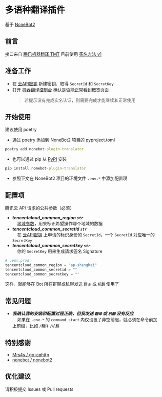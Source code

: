 # 多语种翻译插件
基于 [NoneBot2](https://github.com/nonebot/nonebot2)
## 前言
接口来自 [腾讯机器翻译 TMT](https://cloud.tencent.com/product/tmt) 目前使用 [签名方法 v1](https://cloud.tencent.com/document/api/213/15692#.E4.BD.BF.E7.94.A8.E7.AD.BE.E5.90.8D.E6.96.B9.E6.B3.95-v1-.E7.9A.84.E5.85.AC.E5.85.B1.E5.8F.82.E6.95.B0)
## 准备工作
- 在 [云API密钥](https://console.cloud.tencent.com/capi) 新建密钥，取得 `SecretId` 和 `SecretKey`
- 打开 [机器翻译控制台](https://console.cloud.tencent.com/tmt) 确认是否能正常看到概览页面
  > 若提示没有完成实名认证，则需要完成才能继续和正常使用
## 开始使用
建议使用 poetry
- 通过 poetry 添加到 NoneBot2 项目的 pyproject.toml
```cmd
poetry add nonebot-plugin-translator
```
- 也可以通过 pip 从 [PyPI](https://pypi.org/project/nonebot-plugin-translator/) 安装
```cmd
pip install nonebot-plugin-translator
```
- 参照下文在 NoneBot2 项目的环境文件 `.env.*` 中添加配置项
## 配置项
腾讯云 API 请求的公共参数（必须）

- ***tencentcloud_common_region `str`***  
  &nbsp;&nbsp;&nbsp;&nbsp;[地域参数](https://cloud.tencent.com/document/api/551/15615#.E5.9C.B0.E5.9F.9F.E5.88.97.E8.A1.A8)，用来标识希望操作哪个地域的数据  
- ***tencentcloud_common_secretid `str`***  
  &nbsp;&nbsp;&nbsp;&nbsp;在 [云API密钥](https://console.cloud.tencent.com/capi) 上申请的标识身份的 `SecretId`，一个 `SecretId` 对应唯一的 `SecretKey`  
- ***tencentcloud_common_secretkey `str`***  
  &nbsp;&nbsp;&nbsp;&nbsp;你的 `SecretKey` 用来生成请求签名 Signature
```python
# .env.prod
tencentcloud_common_region = "ap-shanghai"
tencentcloud_common_secretid = ""
tencentcloud_common_secretkey = ""
```
这样，就能够在 Bot 所在群聊或私聊发送 `翻译` 或 `机翻` 使用了
## 常见问题
- ***我确认我的安装和配置过程正确，但我发送 ``翻译`` 或 ``机翻`` 没有反应***  
  &nbsp;&nbsp;&nbsp;&nbsp;如果在 ``.env.*`` 的 ``command_start`` 内仅设置了非空前缀，就必须在命令前加上前缀，比如 ``/翻译`` ``/机翻``
## 特别感谢
- [Mrs4s / go-cqhttp](https://github.com/Mrs4s/go-cqhttp)
- [nonebot / nonebot2](https://github.com/nonebot/nonebot2)
## 优化建议
请积极提交 Issues 或 Pull requests